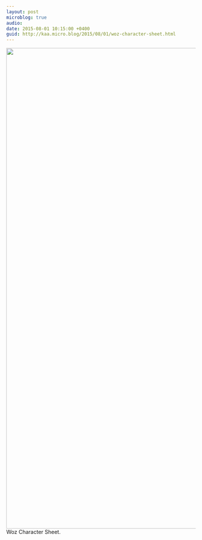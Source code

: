 ```yaml
---
layout: post
microblog: true
audio: 
date: 2015-08-01 10:15:00 +0400
guid: http://kaa.micro.blog/2015/08/01/woz-character-sheet.html
---
```

<img src="http://www.kaa.bz/uploads/2018/eea33352d4.jpg" alt="" width="840" height="1279" class="alignnone size-full wp-image-111" />Woz Character Sheet.
